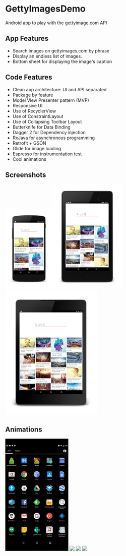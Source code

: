 # GettyImagesDemo
Android app to play with the gettyimage.com API 

## App Features

- Search images on gettyimages.com by phrase
- Display an endless list of images.
- Bottom sheet for displaying the image's caption


## Code Features

- Clean app architecture: UI and API separated
- Package by feature
- Model View Presenter pattern (MVP)
- Responsive UI
- Use of RecyclerView
- Use of ConstraintLayout
- Use of Collapsing Toolbar Layout
- Butterknife for Data Binding
- Dagger 2 for Dependency injection 
- RxJava for asynchronous programming
- Retrofit + GSON
- Glide for image loading
- Espresso for instrumentation test
- Cool animations


## Screenshots
<img src="https://raw.githubusercontent.com/victor-munoz/GettyImagesDemo/master/art/screenshot/nexus5.png" width="150"/><img src="https://raw.githubusercontent.com/victor-munoz/GettyImagesDemo/master/art/screenshot/nexus7.png" width="220"/><img src="https://raw.githubusercontent.com/victor-munoz/GettyImagesDemo/master/art/screenshot/nexus9.png" width="290"/>

## Animations
<img src="https://raw.githubusercontent.com/victor-munoz/GettyImagesDemo/master/art/gif/enter_animation.gif" width="200"/>
<img src="https://raw.githubusercontent.com/victor-munoz/GettyImagesDemo/master/art/gif/collapse.gif" width="200"/>
<img src="https://raw.githubusercontent.com/victor-munoz/GettyImagesDemo/master/art/gif/endless_scroll.gif" width="200"/>
<img src="https://raw.githubusercontent.com/victor-munoz/GettyImagesDemo/master/art/gif/caption.gif" width="200"/>






